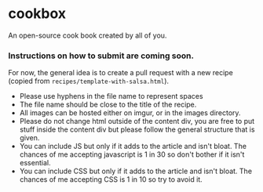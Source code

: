 # cookbox
An open-source cook book created by all of you.

### Instructions on how to submit are coming soon. 
For now, the general idea is to create a pull request with a new recipe (copied from `recipes/template-with-salsa.html`). 
- Please use hyphens in the file name to represent spaces
- The file name should be close to the title of the recipe. 
- All images can be hosted either on imgur, or in the images directory. 
- Please do not change html outside of the content div, you are free to put stuff inside the content div but please follow the general structure that is given. 
- You can include JS but only if it adds to the article and isn't bloat. The chances of me accepting javascript is 1 in 30 so don't bother if it isn't essential.
- You can include CSS but only if it adds to the article and isn't bloat. The chances of me accepting CSS is 1 in 10 so try to avoid it.
